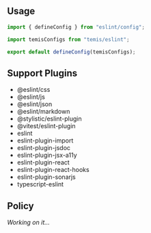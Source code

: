 ## Usage

```js
import { defineConfig } from "eslint/config";

import temisConfigs from "temis/eslint";

export default defineConfig(temisConfigs);
```

## Support Plugins

- @eslint/css
- @eslint/js
- @eslint/json
- @eslint/markdown
- @stylistic/eslint-plugin
- @vitest/eslint-plugin
- eslint
- eslint-plugin-import
- eslint-plugin-jsdoc
- eslint-plugin-jsx-a11y
- eslint-plugin-react
- eslint-plugin-react-hooks
- eslint-plugin-sonarjs
- typescript-eslint

## Policy

*Working on it...*
